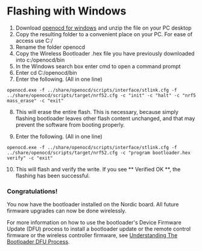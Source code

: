 # Flashing with Windows

1. Download [openocd for windows](https://gnutoolchains.com/arm-eabi/openocd/) and unzip the file on your PC desktop
2. Copy the resulting folder to a convenient place on your PC. For ease of access use C:/
3. Rename the folder openocd
4. Copy the Wireless Bootloader .hex file you have previously downloaded into c:/openocd/bin
5. In the Windows search box enter cmd to open a command prompt
6. Enter cd C:/openocd/bin
7. Enter the following. (All in one line)

```openocd.exe -f ../share/openocd/scripts/interface/stlink.cfg -f ../share/openocd/scripts/target/nrf52.cfg -c "init" -c "halt" -c "nrf5 mass_erase" -c "exit"```

8. This will erase the entire flash. This is necessary, because simply flashing bootloader leaves other flash content unchanged, and that may prevent the software from booting properly.

9. Enter the following. (All in one line)

```openocd.exe -f ../share/openocd/scripts/interface/stlink.cfg -f ../share/openocd/scripts/target/nrf52.cfg -c "program bootloader.hex verify" -c "exit"```

10. This will flash and verify the write. If you see ** Verified OK **, the flashing has been successful.

### Congratulations!

 You now have the bootloader installed on the Nordic board.
 All future firmware upgrades can now be done wirelessly.

 For more information on how to use the bootloader's Device Firmware Update (DFU) process to install a bootloader update or the remote control firmware or the wireless controller firmware, see [Understanding The Bootloader DFU Process](./dfu.md).
